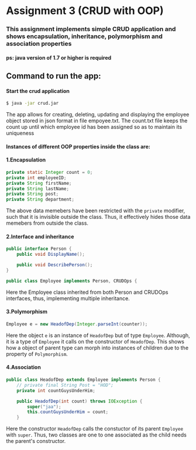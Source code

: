 # Assignment 3 (CRUD with OOP)
### This assignment implements simple CRUD application and shows encapsulation, inheritance, polymorphism and association properties
#### ps: java version of 1.7 or higher is required

## Command to run the app:
#### Start the crud application
```bash
$ java -jar crud.jar
```
The app allows for creating, deleting, updating and displaying the employee object stored in json format in file empoyee.txt. The count.txt file keeps the count up until which employee id has been assigned so as to maintain its uniqueness

#### Instances of different OOP properties inside the class are:
#### 1.Encapsulation
```java
private static Integer count = 0;
private int employeeID;
private String firstName;
private String lastName;
private String post;
private String department;
```
The above data memebers have been restricted with the ```private``` modifier, such that it is invisible outside the class. Thus, it effectively hides those data memebers from outside the class. 

#### 2.Interface and inheritance
```java
public interface Person {
	public void DisplayName();

	public void DescribePerson();
}
```
```java
public class Employee implements Person, CRUDOps {
````
Here the Employee class inherited from both Person and CRUDOps interfaces, thus, implementing multiple inheritance.

#### 3.Polymorphism
```java
Employee e = new HeadofDep(Integer.parseInt(counter));
```
Here the object ```e``` is an instance of ```HeadofDep``` but of type ```Employee```. Although, it is a type of ```Employee``` it calls on the constructor of ```HeadofDep```. This shows how a object of parent type can morph into instances of children due to the property of ```Polymorphism```.

#### 4.Association
```java
public class HeadofDep extends Employee implements Person {
	// private final String Post = "HOD";
	private int countGuysUnderHim;

	public HeadofDep(int count) throws IOException {
		super("jaa");
		this.countGuysUnderHim = count;
	}
```
Here the constructor ```HeadofDep``` calls the constuctor of its parent ```Employee``` with ```super```. Thus, two classes are one to one associated as the child needs the parent's constructor. 

